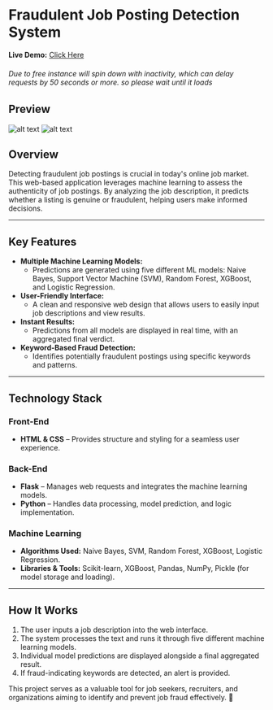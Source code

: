 # **Fraudulent Job Posting Detection System**

**Live Demo:** [Click Here](https://jobposting-authenticity-analysis.onrender.com/)

###### Due to free instance will spin down with inactivity, which can delay requests by 50 seconds or more. so please wait until it loads

## Preview 

![alt text](image-1.png)
![alt text](image-2.png)


## **Overview**
Detecting fraudulent job postings is crucial in today's online job market. This web-based application leverages machine learning to assess the authenticity of job postings. By analyzing the job description, it predicts whether a listing is genuine or fraudulent, helping users make informed decisions.

---

## **Key Features**
- **Multiple Machine Learning Models:**
  - Predictions are generated using five different ML models: Naive Bayes, Support Vector Machine (SVM), Random Forest, XGBoost, and Logistic Regression.
- **User-Friendly Interface:**
  - A clean and responsive web design that allows users to easily input job descriptions and view results.
- **Instant Results:**
  - Predictions from all models are displayed in real time, with an aggregated final verdict.
- **Keyword-Based Fraud Detection:**
  - Identifies potentially fraudulent postings using specific keywords and patterns.

---

## **Technology Stack**
### **Front-End**
- **HTML & CSS** – Provides structure and styling for a seamless user experience.

### **Back-End**
- **Flask** – Manages web requests and integrates the machine learning models.
- **Python** – Handles data processing, model prediction, and logic implementation.

### **Machine Learning**
- **Algorithms Used:** Naive Bayes, SVM, Random Forest, XGBoost, Logistic Regression.
- **Libraries & Tools:** Scikit-learn, XGBoost, Pandas, NumPy, Pickle (for model storage and loading).

---

## **How It Works**
1. The user inputs a job description into the web interface.
2. The system processes the text and runs it through five different machine learning models.
3. Individual model predictions are displayed alongside a final aggregated result.
4. If fraud-indicating keywords are detected, an alert is provided.

This project serves as a valuable tool for job seekers, recruiters, and organizations aiming to identify and prevent job fraud effectively. 🚀
